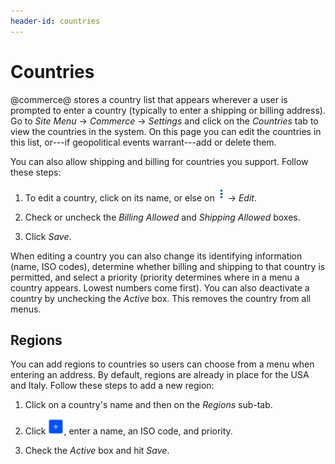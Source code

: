 ```yaml
---
header-id: countries
---
```


# Countries

@commerce@ stores a country list that appears wherever a user is prompted to
enter a country (typically to enter a shipping or billing address). Go to *Site
Menu* &rarr; *Commerce* &rarr; *Settings* and click on the *Countries* tab to
view the countries in the system. On this page you can edit the countries in
this list, or---if geopolitical events warrant---add or delete them.

You can also allow shipping and billing for countries you support. Follow these
steps:

1.  To edit a country, click on its name, or else on
    ![Options](../../images/icon-options.png) &rarr; *Edit*.

2.  Check or uncheck the *Billing Allowed* and *Shipping Allowed* boxes.

3.  Click *Save*.

When editing a country you can also change its identifying information (name,
ISO codes), determine whether billing and shipping to that country is permitted,
and select a priority (priority determines where in a menu a country appears.
Lowest numbers come first). You can also deactivate a country by unchecking the
*Active* box. This removes the country from all menus.

## Regions

You can add regions to countries so users can choose from a menu when entering
an address. By default, regions are already in place for the USA and Italy.
Follow these steps to add a new region:

1.  Click on a country's name and then on the *Regions* sub-tab.

2.  Click ![Add](../../images/icon-add.png), enter a name, an ISO code, and
    priority.

3.  Check the *Active* box and hit *Save*.
